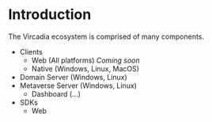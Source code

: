 # Introduction

The Vircadia ecosystem is comprised of many components.

* Clients
  * Web (All platforms) *Coming soon*
  * Native (Windows, Linux, MacOS)
* Domain Server (Windows, Linux)
* Metaverse Server (Windows, Linux)
  * Dashboard (...)
* SDKs
  * Web
